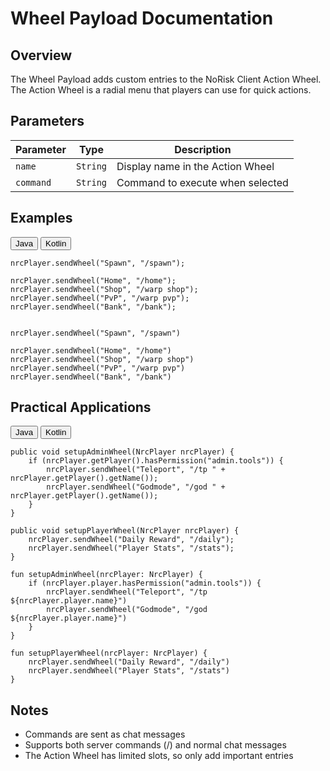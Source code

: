 # Wheel Payload Documentation

## Overview
The Wheel Payload adds custom entries to the NoRisk Client Action Wheel. The Action Wheel is a radial menu that players can use for quick actions.

## Parameters

| Parameter | Type | Description |
|-----------|------|-------------|
| `name` | `String` | Display name in the Action Wheel |
| `command` | `String` | Command to execute when selected |

## Examples

<div class="code-tab-wrapper">
  <div class="code-tab-buttons">
    <button class="code-tab-button active" data-tab="java">Java</button>
    <button class="code-tab-button" data-tab="kotlin">Kotlin</button>
  </div>

  <div class="code-tab-content">
    <div class="code-tab-panel active" data-tab="java">
      <pre><code class="language-java">nrcPlayer.sendWheel("Spawn", "/spawn");</code></pre>
      <pre><code class="language-java">nrcPlayer.sendWheel("Home", "/home");
nrcPlayer.sendWheel("Shop", "/warp shop");
nrcPlayer.sendWheel("PvP", "/warp pvp");
nrcPlayer.sendWheel("Bank", "/bank");</code></pre>
    </div>
    <div class="code-tab-panel" data-tab="kotlin">
      <pre><code class="language-kotlin">
nrcPlayer.sendWheel("Spawn", "/spawn")</code></pre>
      <pre><code class="language-kotlin">nrcPlayer.sendWheel("Home", "/home")
nrcPlayer.sendWheel("Shop", "/warp shop")
nrcPlayer.sendWheel("PvP", "/warp pvp")
nrcPlayer.sendWheel("Bank", "/bank")
</code></pre>
    </div>
  </div>
</div>

## Practical Applications

<div class="code-tab-wrapper">
  <div class="code-tab-buttons">
    <button class="code-tab-button active" data-tab="java">Java</button>
    <button class="code-tab-button" data-tab="kotlin">Kotlin</button>
  </div>

  <div class="code-tab-content">
    <div class="code-tab-panel active" data-tab="java">
      <pre><code class="language-java">public void setupAdminWheel(NrcPlayer nrcPlayer) {
    if (nrcPlayer.getPlayer().hasPermission("admin.tools")) {
        nrcPlayer.sendWheel("Teleport", "/tp " + nrcPlayer.getPlayer().getName());
        nrcPlayer.sendWheel("Godmode", "/god " + nrcPlayer.getPlayer().getName());
    }
}</code></pre>
      <pre><code class="language-java">public void setupPlayerWheel(NrcPlayer nrcPlayer) {
    nrcPlayer.sendWheel("Daily Reward", "/daily");
    nrcPlayer.sendWheel("Player Stats", "/stats");
}
</code></pre>
    </div>
    <div class="code-tab-panel" data-tab="kotlin">
      <pre><code class="language-kotlin">fun setupAdminWheel(nrcPlayer: NrcPlayer) {
    if (nrcPlayer.player.hasPermission("admin.tools")) {
        nrcPlayer.sendWheel("Teleport", "/tp ${nrcPlayer.player.name}")
        nrcPlayer.sendWheel("Godmode", "/god ${nrcPlayer.player.name}")
    }
}
</code></pre>
      <pre><code class="language-kotlin">fun setupPlayerWheel(nrcPlayer: NrcPlayer) {
    nrcPlayer.sendWheel("Daily Reward", "/daily")
    nrcPlayer.sendWheel("Player Stats", "/stats")
}
</code></pre>
    </div>
  </div>
</div>

## Notes
- Commands are sent as chat messages
- Supports both server commands (/) and normal chat messages
- The Action Wheel has limited slots, so only add important entries